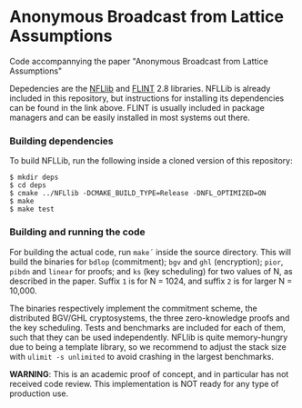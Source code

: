# Anonymous Broadcast from Lattice Assumptions

Code accompannying the paper "Anonymous Broadcast from Lattice Assumptions"

Depedencies are the [NFLlib](https://github.com/quarkslab/NFLlib) and [FLINT](https://flintlib.org/doc/) 2.8 libraries.
NFLLib is already included in this repository, but instructions for installing its dependencies can be found in the link above.
FLINT is usually included in package managers and can be easily installed in most systems out there.

### Building dependencies

To build NFLLib, run the following inside a cloned version of this repository:

```
$ mkdir deps
$ cd deps
$ cmake ../NFLlib -DCMAKE_BUILD_TYPE=Release -DNFL_OPTIMIZED=ON
$ make
$ make test
```
### Building and running the code

For building the actual code, run `make´` inside the source directory. This will build the binaries for `bdlop` (commitment); `bgv` and `ghl` (encryption); `pior`, `pibdn` and `linear` for proofs; and `ks` (key scheduling) for two values of N, as described in the paper. Suffix `1` is for N = 1024, and suffix `2` is for larger N = 10,000.

The binaries respectively implement the commitment scheme, the distributed BGV/GHL cryptosystems, the three zero-knowledge proofs and the key scheduling. Tests and benchmarks are included for each of them, such that they can be used independently. NFLlib is quite memory-hungry due to being a template library, so we recommend to adjust the stack size with `ulimit -s unlimited` to avoid crashing in the largest benchmarks.

__WARNING__: This is an academic proof of concept, and in particular has not received code review. This implementation is NOT ready for any type of production use.
